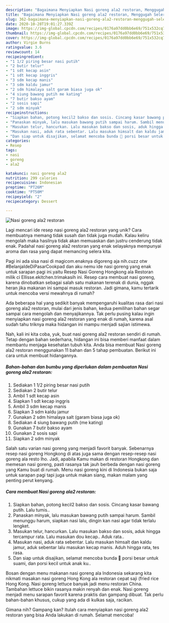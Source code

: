 ```yaml
---
description: "Bagaimana Menyiapkan Nasi goreng ala2 restoran, Menggugah Selera"
title: "Bagaimana Menyiapkan Nasi goreng ala2 restoran, Menggugah Selera"
slug: 362-bagaimana-menyiapkan-nasi-goreng-ala2-restoran-menggugah-selera
date: 2020-10-28T19:01:27.339Z
image: https://img-global.cpcdn.com/recipes/0176a97dd0bb6e69/751x532cq70/nasi-goreng-ala2-restoran-foto-resep-utama.jpg
thumbnail: https://img-global.cpcdn.com/recipes/0176a97dd0bb6e69/751x532cq70/nasi-goreng-ala2-restoran-foto-resep-utama.jpg
cover: https://img-global.cpcdn.com/recipes/0176a97dd0bb6e69/751x532cq70/nasi-goreng-ala2-restoran-foto-resep-utama.jpg
author: Virgie Burns
ratingvalue: 3.6
reviewcount: 14
recipeingredient:
- "1 1/2 piring besar nasi putih"
- "2 butir telur"
- "1 sdt kecap asin"
- "1 sdt kecap inggris"
- "3 sdm kecap manis"
- "3 sdm kaldu jamur"
- "2 sdm himalaya salt garam biasa juga ok"
- "4 siung bawang putih me kating"
- "7 butir bakso ayam"
- "2 sosis sapi"
- "2 sdm minyak"
recipeinstructions:
- "Siapkan bahan, potong kecil2 bakso dan sosis. Cincang kasar bawang putih. Lalu tumis.."
- "Panaskan minyak, lalu masukan bawang putih sampai harum. Sambil menunggu harum, siapkan nasi lalu, dingin kan nasi agar tidak terlalu lengket."
- "Masukan telur, hancurkan. Lalu masukan bakso dan sosis, aduk hingga tercampur rata. Lalu masukan dou kecap.. Aduk rata.."
- "Masukan nasi, aduk rata sebentar. Lalu masukan himsalt dan kaldu jamur, aduk sebentar lalu masukan kecap manis. Aduh hingga rata, tes rasa."
- "Dan siap untuk disajikan, selamat mencoba bunda 🥰 porsi besar untuk suami, dan porsi kecil untuk anak ku.."
categories:
- Resep
tags:
- nasi
- goreng
- ala2

katakunci: nasi goreng ala2 
nutrition: 299 calories
recipecuisine: Indonesian
preptime: "PT26M"
cooktime: "PT50M"
recipeyield: "2"
recipecategory: Dessert

---
```



![Nasi goreng ala2 restoran](https://img-global.cpcdn.com/recipes/0176a97dd0bb6e69/751x532cq70/nasi-goreng-ala2-restoran-foto-resep-utama.jpg)

Lagi mencari ide resep nasi goreng ala2 restoran yang unik? Cara membuatnya memang tidak susah dan tidak juga mudah. Kalau keliru mengolah maka hasilnya tidak akan memuaskan dan justru cenderung tidak enak. Padahal nasi goreng ala2 restoran yang enak selayaknya mempunyai aroma dan rasa yang dapat memancing selera kita.

Pagi ini ada sisa nasi di magicom.enaknya digoreng aja nih.cuzz otw #BelanjaIdeDiPasarCookpad dan aku nemu ide nasi goreng yang enak untuk sarapan pagi ini.yaitu Resep Nasi Goreng Hongkong ala Restoran milik ci Ellisse.ekitchen.trimakasih ini. Resep cara membuat nasi goreng, karena dinobatkan sebagai salah satu makanan terenak di dunia, nggak heran jika makanan ini sampai masuk restoran. Jadi gimana, kamu tertarik untuk mencoba versi mewahnya di rumah?

Ada beberapa hal yang sedikit banyak mempengaruhi kualitas rasa dari nasi goreng ala2 restoran, mulai dari jenis bahan, kedua pemilihan bahan segar sampai cara mengolah dan menyajikannya. Tak perlu pusing kalau ingin menyiapkan nasi goreng ala2 restoran yang enak di rumah, karena asal sudah tahu triknya maka hidangan ini mampu menjadi sajian istimewa.


Nah, kali ini kita coba, yuk, buat nasi goreng ala2 restoran sendiri di rumah. Tetap dengan bahan sederhana, hidangan ini bisa memberi manfaat dalam membantu menjaga kesehatan tubuh kita. Anda bisa membuat Nasi goreng ala2 restoran menggunakan 11 bahan dan 5 tahap pembuatan. Berikut ini cara untuk membuat hidangannya.

<!--inarticleads1-->

##### Bahan-bahan dan bumbu yang diperlukan dalam pembuatan Nasi goreng ala2 restoran:

1. Sediakan 1 1/2 piring besar nasi putih
1. Sediakan 2 butir telur
1. Ambil 1 sdt kecap asin
1. Siapkan 1 sdt kecap inggris
1. Ambil 3 sdm kecap manis
1. Siapkan 3 sdm kaldu jamur
1. Gunakan 2 sdm himalaya salt (garam biasa juga ok)
1. Sediakan 4 siung bawang putih (me kating)
1. Gunakan 7 butir bakso ayam
1. Gunakan 2 sosis sapi
1. Siapkan 2 sdm minyak


Salah satu varian nasi goreng yang menjadi favorit banyak. Sebenarnya resep nasi goreng Hongkong di atas juga sama dengan resep-resep nasi goreng ala resto lho. Jadi, apabila Kamu makan di restoran Hongkong dan memesan nasi goreng, pasti rasanya tak jauh berbeda dengan nasi goreng yang Kamu buat di rumah. Menu nasi goreng kini di Indonesia bukan saja untuk sarapan pagi tapi juga untuk makan siang, makan malam yang penting perut kenyang. 

<!--inarticleads2-->

##### Cara membuat Nasi goreng ala2 restoran:

1. Siapkan bahan, potong kecil2 bakso dan sosis. Cincang kasar bawang putih. Lalu tumis..
1. Panaskan minyak, lalu masukan bawang putih sampai harum. Sambil menunggu harum, siapkan nasi lalu, dingin kan nasi agar tidak terlalu lengket.
1. Masukan telur, hancurkan. Lalu masukan bakso dan sosis, aduk hingga tercampur rata. Lalu masukan dou kecap.. Aduk rata..
1. Masukan nasi, aduk rata sebentar. Lalu masukan himsalt dan kaldu jamur, aduk sebentar lalu masukan kecap manis. Aduh hingga rata, tes rasa.
1. Dan siap untuk disajikan, selamat mencoba bunda 🥰 porsi besar untuk suami, dan porsi kecil untuk anak ku..


Bosan dengan menu makanan nasi goreng ala Indonesia sekarang kita nikmati masakan nasi goreng Hong Kong ala restoran cepat saji (fried rice Hong Kong. Nasi goreng lettuce banyak jadi menu restoran China. Tambahan lettuce bikin rasanya makin renyah dan enak. Nasi goreng menjadi menu sarapan favorit karena praktis dan gampang dibuat. Tak perlu bahan-bahan khusus, cukup yang ada di kulkas saja, racikan. 

Gimana nih? Gampang kan? Itulah cara menyiapkan nasi goreng ala2 restoran yang bisa Anda lakukan di rumah. Selamat mencoba!
